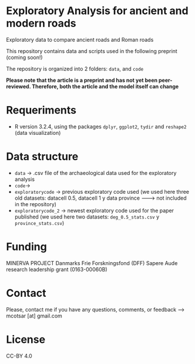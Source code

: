 # Exploratory Analysis for ancient and modern roads

Exploratory data to compare ancient roads and Roman roads



This repository contains data and scripts used in the following preprint (coming soon!)


The repository is organized into 2 folders: `data`, and `code`

**Please note that the article is a preprint and has not yet been peer-reviewed. Therefore, both the article and the model itself can change**

# Requeriments

* R version 3.2.4, using the packages `dplyr`, `ggplot2`, `tydir` and `reshape2` (data visualization)

# Data structure

* `data` -> .csv file of the archaeological data used for the exploratory analysis
* `code`->
* `exploratorycode` -> previous exploratory code used (we used here three old datasets: datacell 0.5, datacell 1 y data province ---> not included in the repository)
* `exploratorycode_2` -> newest exploratory code used for the paper published (we used here two datasets: `deg_0.5_stats.csv`  y `province_stats.csv`)


# Funding

MINERVA PROJECT Danmarks Frie Forskningsfond (DFF) Sapere Aude research leadership grant (0163-00060B)

# Contact

Please, contact me if you have any questions, comments, or feedback --> mcotsar [at] gmail.com

# License
CC-BY 4.0
